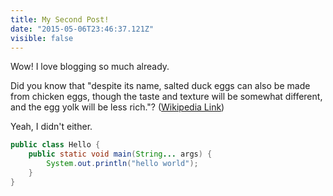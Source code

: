 ```yaml
---
title: My Second Post!
date: "2015-05-06T23:46:37.121Z"
visible: false
---
```


Wow! I love blogging so much already.

Did you know that "despite its name, salted duck eggs can also be made from
chicken eggs, though the taste and texture will be somewhat different, and the
egg yolk will be less rich."?
([Wikipedia Link](https://en.wikipedia.org/wiki/Salted_duck_egg))

Yeah, I didn't either.

```java
public class Hello {
    public static void main(String... args) {
        System.out.println("hello world");
    }
}
```
